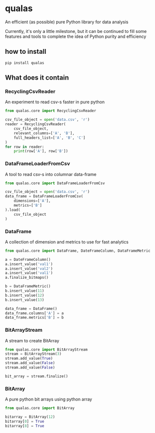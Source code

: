 # qualas

An efficient (as possible) pure Python library for data analysis

Currently, it's only a little milestone, but it can be continued to fill some features and tools to complete the  idea 
of Python purity and efficiency

## how to install

    pip install qualas

## What does it contain

### RecyclingCsvReader

An experiment to read csv-s faster in pure python

```python
from qualas.core import RecyclingCsvReader

csv_file_object = open('data.csv', 'r')
reader = RecyclingCsvReader(
    csv_file_object, 
    relevant_columns=['A', 'B'],
    full_headers_list=['A', 'B', 'C']
)
for row in reader:
    print(row['A'], row['B'])
```

### DataFrameLoaderFromCsv

A tool to read csv-s into columnar data-frame

```python
from qualas.core import DataFrameLoaderFromCsv

csv_file_object = open('data.csv', 'r')
data_frame = DataFrameLoaderFromCsv(
    dimensions=['A'], 
    metrics=['B']
).load(
    csv_file_object
)
```

### DataFrame

A collection of dimension and metrics to use for fast analytics

```python
from qualas.core import DataFrame, DateFrameColumn, DataFrameMetric

a = DateFrameColumn()
a.insert_value('val1')
a.insert_value('val2')
a.insert_value('val1')
a.finalize_bitmaps()

b = DataFrameMetric()
b.insert_value(11)
b.insert_value(12)
b.insert_value(13)

data_frame = DataFrame()
data_frame.columns['A'] = a
data_frame.metrics['B'] = b
```

### BitArrayStream

A stream to create BitArray

```python
from qualas.core import BitArrayStream
stream = BitArrayStream(3)
stream.add_value(True)
stream.add_value(False)
stream.add_value(False)

bit_array = stream.finalize()
```

### BitArray

A pure python bit arrays using python array

```python
from qualas.core import BitArray

bitarray = BitArray(12)
bitarray[0] = True
bitarray[8] = True
```
